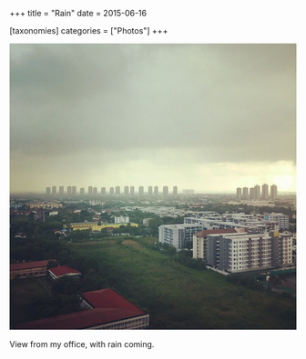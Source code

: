 +++
title = "Rain"
date = 2015-06-16

[taxonomies]
categories = ["Photos"]
+++

![Rain](rain.jpeg)

View from my office, with rain coming.
